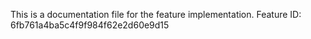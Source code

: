 This is a documentation file for the feature implementation. Feature ID: 6fb761a4ba5c4f9f984f62e2d60e9d15